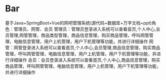 # Bar
基于Java+SpringBoot+Vue的网吧管理系统(源代码+数据库+万字文档+ppt)角色：管理员、网管、会员  管理员：管理员登录进入系统可以查看首页,个人中心,会员管理,网管管理，商品类型管理，商品信息管理，购买商品管理，呼叫网管管理，电脑信息管理，用户上机管理，用户下机管理等功能，并进行详细操作  网管：网管登录进入系统可以查看首页,个人中心,会员管理,商品信息管理，购买商品管理，呼叫网管管理，电脑信息管理，用户上机管理，用户下机管理等功能，并进行详细操作  会员：会员登录进入系统可以查看首页,个人中心,商品信息管理，购买商品管理，呼叫网管管理，电脑信息管理，用户上机管理，用户下机管理等功能，并进行详细操作
